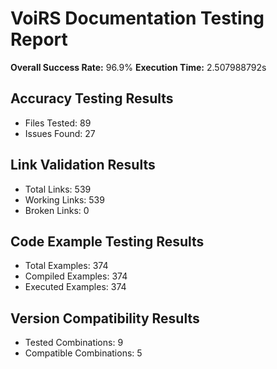 # VoiRS Documentation Testing Report

**Overall Success Rate:** 96.9%
**Execution Time:** 2.507988792s

## Accuracy Testing Results
- Files Tested: 89
- Issues Found: 27

## Link Validation Results
- Total Links: 539
- Working Links: 539
- Broken Links: 0

## Code Example Testing Results
- Total Examples: 374
- Compiled Examples: 374
- Executed Examples: 374

## Version Compatibility Results
- Tested Combinations: 9
- Compatible Combinations: 5
